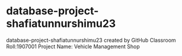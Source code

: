 # database-project-shafiatunnurshimu23
database-project-shafiatunnurshimu23 created by GitHub Classroom
Roll:1907001
Project Name: Vehicle Management Shop
